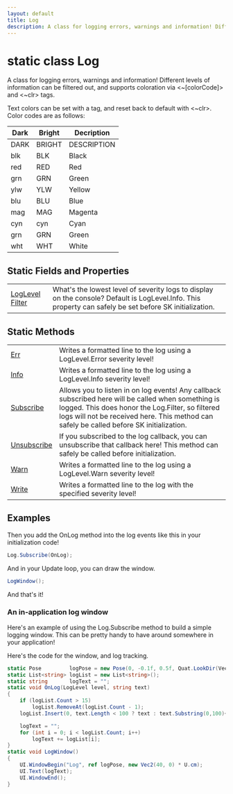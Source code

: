 ```yaml
---
layout: default
title: Log
description: A class for logging errors, warnings and information! Different levels of information can be filtered out, and supports coloration via <~[colorCode]> and <~clr> tags.  Text colors can be set with a tag, and reset back to default with <~clr>. Color codes are as follows.  | Dark | Bright | Decription  | |------|--------|-------------| | DARK | BRIGHT | DESCRIPTION | | blk  | BLK    | Black       | | red  | RED    | Red         | | grn  | GRN    | Green       | | ylw  | YLW    | Yellow      | | blu  | BLU    | Blue        | | mag  | MAG    | Magenta     | | cyn  | cyn    | Cyan        | | grn  | GRN    | Green       | | wht  | WHT    | White       |
---
```

# static class Log

A class for logging errors, warnings and information!
Different levels of information can be filtered out, and supports
coloration via <~[colorCode]> and <~clr> tags.

Text colors can be set with a tag, and reset back to default with
<~clr>. Color codes are as follows:

| Dark | Bright | Decription  |
|------|--------|-------------|
| DARK | BRIGHT | DESCRIPTION |
| blk  | BLK    | Black       |
| red  | RED    | Red         |
| grn  | GRN    | Green       |
| ylw  | YLW    | Yellow      |
| blu  | BLU    | Blue        |
| mag  | MAG    | Magenta     |
| cyn  | cyn    | Cyan        |
| grn  | GRN    | Green       |
| wht  | WHT    | White       |




## Static Fields and Properties

|  |  |
|--|--|
|[LogLevel]({{site.url}}/Pages/Reference/LogLevel.html) [Filter]({{site.url}}/Pages/Reference/Log/Filter.html)|What's the lowest level of severity logs to display on the console? Default is LogLevel.Info. This property can safely be set before SK initialization.|


## Static Methods

|  |  |
|--|--|
|[Err]({{site.url}}/Pages/Reference/Log/Err.html)|Writes a formatted line to the log using a LogLevel.Error severity level!|
|[Info]({{site.url}}/Pages/Reference/Log/Info.html)|Writes a formatted line to the log using a LogLevel.Info severity level!|
|[Subscribe]({{site.url}}/Pages/Reference/Log/Subscribe.html)|Allows you to listen in on log events! Any callback subscribed here will be called when something is logged. This does honor the Log.Filter, so filtered logs will not be received here. This method can safely be called before SK initialization.|
|[Unsubscribe]({{site.url}}/Pages/Reference/Log/Unsubscribe.html)|If you subscribed to the log callback, you can unsubscribe that callback here! This method can safely be called before initialization.|
|[Warn]({{site.url}}/Pages/Reference/Log/Warn.html)|Writes a formatted line to the log using a LogLevel.Warn severity level!|
|[Write]({{site.url}}/Pages/Reference/Log/Write.html)|Writes a formatted line to the log with the specified severity level!|


## Examples

Then you add the OnLog method into the log events like this in
your initialization code!
```csharp
Log.Subscribe(OnLog);
```

And in your Update loop, you can draw the window.
```csharp
LogWindow();
```
And that's it!

### An in-application log window
Here's an example of using the Log.Subscribe method to build a simple
logging window. This can be pretty handy to have around somewhere in
your application!

Here's the code for the window, and log tracking.
```csharp
static Pose         logPose = new Pose(0, -0.1f, 0.5f, Quat.LookDir(Vec3.Forward));
static List<string> logList = new List<string>();
static string       logText = "";
static void OnLog(LogLevel level, string text)
{
	if (logList.Count > 15)
		logList.RemoveAt(logList.Count - 1);
	logList.Insert(0, text.Length < 100 ? text : text.Substring(0,100)+"...\n");

	logText = "";
	for (int i = 0; i < logList.Count; i++)
		logText += logList[i];
}
static void LogWindow()
{
	UI.WindowBegin("Log", ref logPose, new Vec2(40, 0) * U.cm);
	UI.Text(logText);
	UI.WindowEnd();
}
```

